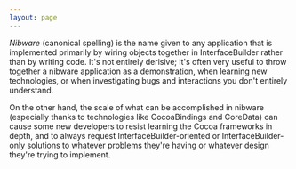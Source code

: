 ```yaml
---
layout: page
---
```


*Nibware* (canonical spelling)  is the name given to any application that is implemented primarily by wiring objects together in InterfaceBuilder rather than by writing code.  It's not entirely derisive; it's often very useful to throw together a nibware application as a demonstration, when learning new technologies, or when investigating bugs and interactions you don't entirely understand.

On the other hand, the scale of what can be accomplished in nibware (especially thanks to technologies like CocoaBindings and CoreData) can cause some new developers to resist learning the Cocoa frameworks in depth, and to always request InterfaceBuilder-oriented or InterfaceBuilder-only solutions to whatever problems they're having or whatever design they're trying to implement.
